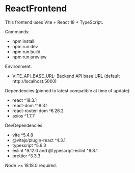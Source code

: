# ReactFrontend

This frontend uses Vite + React 18 + TypeScript.

Commands:
- npm install
- npm run dev
- npm run build
- npm run preview

Environment:
- VITE_API_BASE_URL: Backend API base URL (default http://localhost:5000)

Dependencies (pinned to latest compatible at time of update):
- react ^18.3.1
- react-dom ^18.3.1
- react-router-dom ^6.26.2
- axios ^1.7.7

DevDependencies:
- vite ^5.4.8
- @vitejs/plugin-react ^4.3.1
- typescript ^5.6.3
- eslint ^9.12.0 and @typescript-eslint ^8.8.1
- prettier ^3.3.3

Node >= 18.18.0 required.
